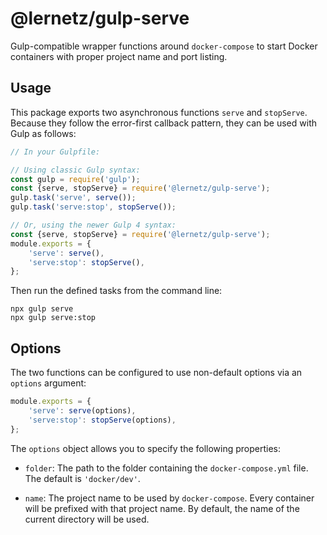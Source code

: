 # @lernetz/gulp-serve

Gulp-compatible wrapper functions around `docker-compose` to start Docker containers with proper project name and port listing.


## Usage

This package exports two asynchronous functions `serve` and `stopServe`. Because they follow the error-first callback pattern, they can be used with Gulp as follows:

```javascript
// In your Gulpfile:

// Using classic Gulp syntax:
const gulp = require('gulp');
const {serve, stopServe} = require('@lernetz/gulp-serve');
gulp.task('serve', serve());
gulp.task('serve:stop', stopServe());

// Or, using the newer Gulp 4 syntax:
const {serve, stopServe} = require('@lernetz/gulp-serve');
module.exports = {
    'serve': serve(),
    'serve:stop': stopServe(),
};
```

Then run the defined tasks from the command line:

```shell
npx gulp serve
npx gulp serve:stop
```


## Options

The two functions can be configured to use non-default options via an `options` argument:

```javascript
module.exports = {
    'serve': serve(options),
    'serve:stop': stopServe(options),
};
```

The `options` object allows you to specify the following properties:

 * `folder`: The path to the folder containing the `docker-compose.yml` file. The default is `'docker/dev'`.

 * `name`: The project name to be used by `docker-compose`. Every container will be prefixed with that project name. By default, the name of the current directory will be used.
